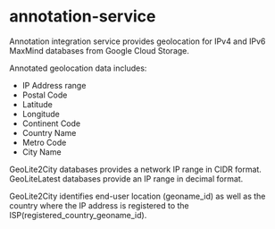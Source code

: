 # annotation-service
Annotation integration service provides geolocation for IPv4 and IPv6 MaxMind databases from Google Cloud Storage.

Annotated geolocation data includes:
- IP Address range
- Postal Code
- Latitude
- Longitude
- Continent Code
- Country Name
- Metro Code
- City Name

GeoLite2City databases provides a network IP range in CIDR format.
GeoLiteLatest databases provide an IP range in decimal format.

GeoLite2City identifies end-user location (geoname_id) as well as the country
where the IP address is registered to the ISP(registered_country_geoname_id).
